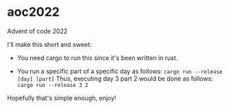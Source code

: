 # aoc2022
Advent of code 2022

I'll make this short and sweet:

* You need cargo to run this since it's been written in rust.

* You run a specific part of a specific day as follows:
`cargo run --release [day] [part]`
  Thus, executing day 3 part 2 would be done as follows:
  `cargo run --release 3 2`
 
Hopefully that's simple enough, enjoy!
